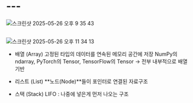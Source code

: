 # ---



![스크린샷 2025-05-26 오후 9 35 43](https://github.com/user-attachments/assets/c6b6f866-fdf3-4bab-9a9f-c6c687c8c064)




## 
![스크린샷 2025-05-26 오후 11 34 13](https://github.com/user-attachments/assets/7d8ba5c8-660c-42ca-823d-e7ce842ca009)


- 배열 (Array)
  고정된 타입의 데이터를 연속된 메모리 공간에 저장
  NumPy의 ndarray, PyTorch의 Tensor, TensorFlow의 Tensor → 전부 내부적으로 배열 기반


- 리스트 (List)
  **노드(Node)**들이 포인터로 연결된 자료구조


- 스택 (Stack)
  LIFO : 나중에 넣은게 먼저 나오는 구조
  
